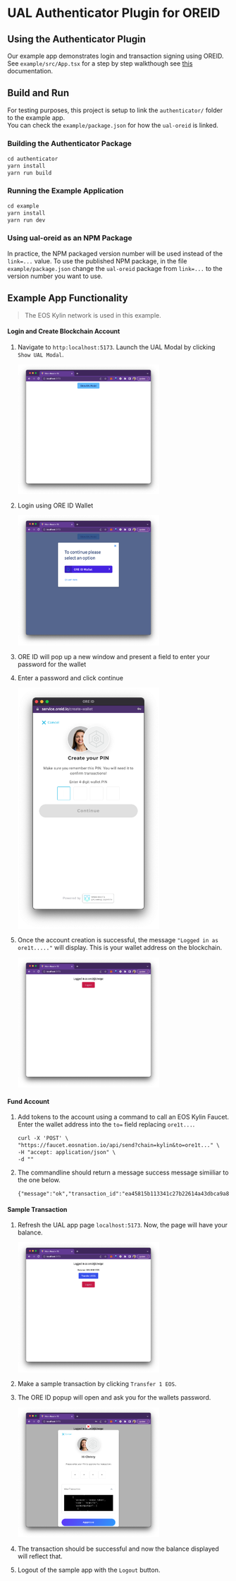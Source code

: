 # UAL Authenticator Plugin for OREID

## Using the Authenticator Plugin

Our example app demonstrates login and transaction signing using OREID.
See `example/src/App.tsx` for a step by step walkthough see [this](./oreidUAL.md) documentation.

## Build and Run

For testing purposes, this project is setup to link the ```authenticator/``` folder to the example app.  
You can check the ```example/package.json``` for how the ```ual-oreid``` is linked.

### Building the Authenticator Package
```shell
cd authenticator
yarn install
yarn run build
```

### Running the Example Application
```shell
cd example
yarn install
yarn run dev
```

### Using ual-oreid as an NPM Package
In practice, the NPM packaged version number will be used instead of the ```link=...``` value.  To use the published NPM package, in the file ```example/package.json``` change the ```ual-oreid``` package from ```link=...``` to the version number you want to use.



## Example App Functionality
> The EOS Kylin network is used in this example.
#### Login and Create Blockchain Account
1. Navigate to ```http:localhost:5173```. Launch the UAL Modal by clicking ```Show UAL Modal```.

    <img src="./docs/ShowUalModal.png" alt="Show UAL Modal" style="width:320px;"/>

2. Login using ORE ID Wallet

    <img src="./docs/SelectProvider.png" alt="Select Provider" style="width:320px;"/>    
3. ORE ID will pop up a new window and present a field to enter your password for the wallet
4. Enter a password and click continue

    <img src="./docs/CreatePasscode.png" alt="Create Passcode" style="width:320px;"/>
5. Once the account creation is successful, the message ```"Logged in as ore1t....."``` will display.  This is your wallet address on the blockchain.

    <img src="./docs/ShowAccount.png" alt="Show Blockchain Account" style="width:320px;"/>

#### Fund Account
1. Add tokens to the account using a command to call an EOS Kylin Faucet.  Enter the wallet address into the ```to=``` field replacing ```ore1t...```.
    ```shell
    curl -X 'POST' \
    "https://faucet.eosnation.io/api/send?chain=kylin&to=ore1t..." \
    -H "accept: application/json" \
    -d "" 
   ```

2. The commandline should return a message success message simiiliar to the one below.
   ```shell
   {"message":"ok","transaction_id":"ea45815b113341c27b22614a43dbca9a8b569680abcd36e8c2d44a1c473fa234"}
   ```

#### Sample Transaction
1. Refresh the UAL app page ```localhost:5173```. Now, the page will have your balance.

    <img src="./docs/ShowBalance.png" alt="Show Account Balance" style="width:320px;"/>
2. Make a sample transaction by clicking ```Transfer 1 EOS```.
3. The ORE ID popup will open and ask you for the wallets password.

    <img src="./docs/SignTransaction.png" alt="Sign the Sample Transaction" style="width:320px;"/>
4. The transaction should be successful and now the balance displayed will reflect that.
5. Logout of the sample app with the ```Logout``` button.